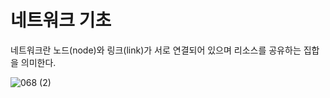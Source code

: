# 네트워크 기초

네트워크란 노드(node)와 링크(link)가 서로 연결되어 있으며 리소스를 공유하는 집합을 의미한다.


![068 (2)](https://github.com/Hasegos/Study_CS/assets/93961708/ac73e99d-7760-48bb-916c-4bd0a1c42bbd)


